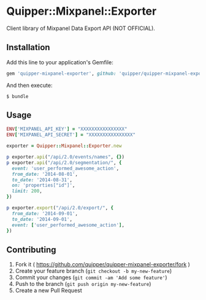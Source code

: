 # Quipper::Mixpanel::Exporter

Client library of Mixpanel Data Export API (NOT OFFICIAL).

## Installation

Add this line to your application's Gemfile:

```ruby
gem 'quipper-mixpanel-exporter', github: 'quipper/quipper-mixpanel-exporter'
```

And then execute:

    $ bundle

## Usage

```ruby
ENV['MIXPANEL_API_KEY'] = "XXXXXXXXXXXXXXXX"
ENV['MIXPANEL_API_SECRET'] = "XXXXXXXXXXXXXXXX"

exporter = Quipper::Mixpanel::Exporter.new

p exporter.api("/api/2.0/events/names", {})
p exporter.api("/api/2.0/segmentation/", {
  event: 'user_performed_awesome_action',
  from_date: '2014-08-01',
  to_date: '2014-08-31',
  on: 'properties["id"]',
  limit: 200,
})

p exporter.export("/api/2.0/export/", {
  from_date: '2014-09-01',
  to_date: '2014-09-01',
  event: ['user_performed_awesome_action'],
})
```

## Contributing

1. Fork it ( https://github.com/quipper/quipper-mixpanel-exporter/fork )
2. Create your feature branch (`git checkout -b my-new-feature`)
3. Commit your changes (`git commit -am 'Add some feature'`)
4. Push to the branch (`git push origin my-new-feature`)
5. Create a new Pull Request
